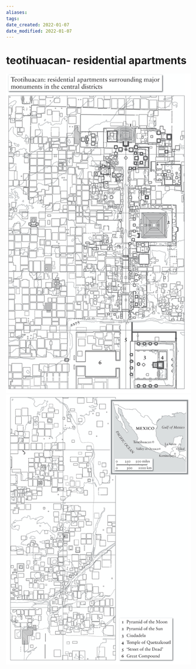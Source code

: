 ```yaml
---
aliases: 
tags: 
date_created: 2022-01-07
date_modified: 2022-01-07
---
```


# teotihuacan- residential apartments

![](public/Pasted%20image%2020220107012624.png)
![](public/Pasted%20image%2020220107012708.png)